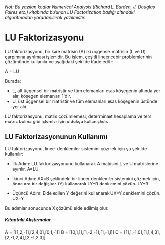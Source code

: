 ###### Not: Bu yazılan kodlar Numerical Analysis (Richard L. Burden, J. Douglas Faires etc.) kitabında bulunan LU Factorization başlığı altındaki algoritmadan yararlanılarak yazılmıştır.

# LU Faktorizasyonu
LU faktorizasyonu, bir kare matrisin (A) iki üçgensel matrisin (L ve U) çarpımına ayrılması işlemidir. Bu işlem, çeşitli lineer cebir problemlerinin çözümünde kullanılır ve aşağıdaki şekilde ifade edilir:

A = LU

Burada:
* L, alt üçgensel bir matristir ve tüm elemanları esas köşegenin altında yer alır, köşegen elemanları 1'dir.
* U, üst üçgensel bir matristir ve tüm elemanları esas köşegenin üstünde yer alır.

LU faktorizasyonu, matris çözümlemesi, determinant hesaplama ve ters matris bulma gibi işlemler için oldukça kullanışlıdır.

## LU Faktorizasyonunun Kullanımı
LU faktorizasyonu, lineer denklemler sistemini çözmek için şu şekilde kullanılır:

* İlk Adım: LU faktorizasyonunu kullanarak A matrisini L ve U matrislerine ayırılır.
A=LU

* İkinci Adım: AX=B şeklindeki bir lineer denklemler sistemini çözmek için, önce ara bir değişken (Y) kullanarak LY=B denklemini çözün.
LY=B

* Üçüncü Adım: Elde edilen Y değerini kullanarak UX=Y denklemini çözün.
UX=Y

Bu adımlar sonucunda X çözümü elde edilmiş olur.

##### Kitaptaki Alıştırmalar

A = [[1,2,-1],[2,4,0],[0,1,-1]]
B = [[0,1,1],[1,-2,-1],[1,-1,1]]
C = [[1,1,-1,0],[1,1,4,3],[2,-1,2,4],[2,-1,2,3]]
